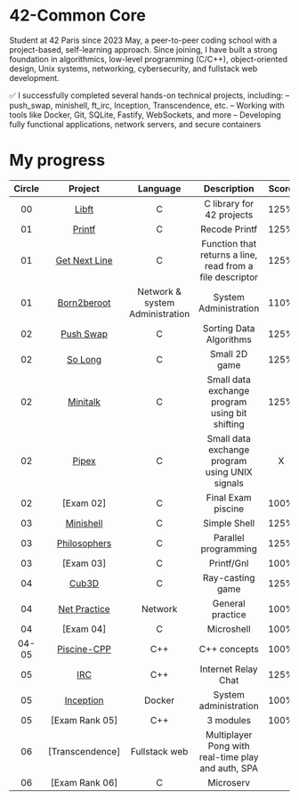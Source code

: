 # 42-Common Core

Student at 42 Paris since 2023 May, a peer-to-peer coding school with a project-based, self-learning approach. Since joining, I have built a strong foundation in algorithmics, low-level programming (C/C++), object-oriented design, Unix systems, networking, cybersecurity, and fullstack web development.

✅ I successfully completed several hands-on technical projects, including:
– push_swap, minishell, ft_irc, Inception, Transcendence, etc.
– Working with tools like Docker, Git, SQLite, Fastify, WebSockets, and more
– Developing fully functional applications, network servers, and secure containers

# My progress
| Circle | Project | Language | Description | Score | 
|:-----:|:-------:|:--------:|:-----------:|:-----:|
|00| [Libft](https://github.com/Athiebaut/42-Libft) | C | C library for 42 projects | 125% |
|01| [Printf](https://github.com/Athiebaut/42-Printf) | C | Recode Printf | 125% |
|01| [Get Next Line](https://github.com/Athiebaut/42-Get_Next_Line) | C | Function that returns a line, read from a file descriptor | 125% |
|01| [Born2beroot](https://github.com/Athiebaut/42-Born_to_be_Root) | Network & system Administration | System Administration | 110% |
|02| [Push Swap](https://github.com/Athiebaut/42-Push_swap) | C | Sorting Data Algorithms | 125% |
|02| [So Long](https://github.com/Athiebaut/42-So_long) | C | Small 2D game | 125% |
|02| [Minitalk](https://github.com/Athiebaut/42-MiniTalk) | C | Small data exchange program using bit shifting | 125% |
|02| [Pipex](https://github.com/Athiebaut/42-Pipex) | C | Small data exchange program using UNIX signals | X |
|02| [Exam 02] | C | Final Exam piscine | 100% |
|03| [Minishell](https://github.com/Athiebaut/42-Minishell) | C | Simple Shell | 125% |
|03| [Philosophers](https://github.com/Athiebaut/42-Philosophers) | C | Parallel programming | 125% |
|03| [Exam 03] | C | Printf/Gnl | 100% |
|04| [Cub3D](https://github.com/Athiebaut/42-Cub3d) | C | Ray-casting game | 125% |
|04| [Net Practice](https://github.com/Athiebaut/42-Net_practice) | Network | General practice | 100% |
|04| [Exam 04] | C | Microshell | 100% |
|04-05| [Piscine-CPP](https://github.com/Athiebaut/42-Piscine_CPP) | C++ | C++ concepts | 100% |
|05| [IRC](https://github.com/Athiebaut/42-IRC) | C++ | Internet Relay Chat | 125% |
|05| [Inception](https://github.com/Athiebaut/42-Inception) | Docker | System administration | 100% |
|05| [Exam Rank 05] | C++ | 3 modules | 100% |
|06| [Transcendence] | Fullstack web | Multiplayer Pong with real-time play and auth, SPA | |
|06| [Exam Rank 06] | C | Microserv | |
